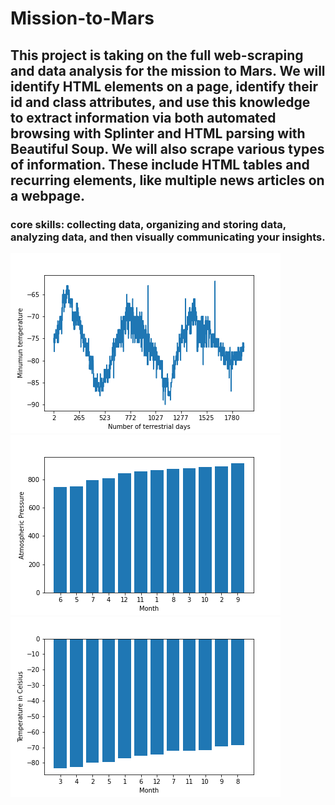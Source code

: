 # Mission-to-Mars

## This project is taking on the full web-scraping and data analysis for the mission to Mars. We will identify HTML elements on a page, identify their id and class attributes, and use this knowledge to extract information via both automated browsing with Splinter and HTML parsing with Beautiful Soup. We will also scrape various types of information. These include HTML tables and recurring elements, like multiple news articles on a webpage.

### core skills: collecting data, organizing and storing data, analyzing data, and then visually communicating your insights.



  ![min_temp_over_year](Resources/min_temp_over_year.png)
  ![avg_pressure](Resources/avg_pressure.png)
  ![weather_avg_temp](Resources/weather_avg_temp.png)
